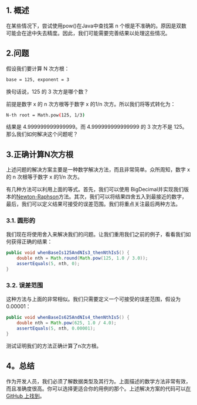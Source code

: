 ## 1. 概述

在某些情况下，尝试使用pow()在Java中查找第 n 个根是不准确的。原因是双数可能会在途中失去精度。因此，我们可能需要完善结果以处理这些情况。

## 2.问题

假设我们要计算 N 次方根：

```bash
base = 125, exponent = 3
```

换句话说，125 的 3 次方是哪个数？

前提是数字 x 的 n 次方根等于数字 x 的1/n 次方。所以我们将等式转化为：

```bash
N-th root = Math.pow(125, 1/3)
```

结果是 4.999999999999999。而 4.999999999999999 的 3 次方不是 125。那么我们如何解决这个问题呢？

## 3.正确计算N次方根

上述问题的解决方案主要是一种数学解决方法，而且非常简单。众所周知，数字 x 的 n 次根等于数字 x 的1/n 次方。

有几种方法可以利用上面的等式。首先，我们可以使用 BigDecimal并实现我们版本的[Newton-Raphson](https://en.wikipedia.org/wiki/Newton's_method)方法。其次，我们可以将结果四舍五入到最接近的数字，最后，我们可以定义结果可接受的误差范围。我们将重点关注最后两种方法。

### 3.1. 圆形的

我们现在将使用舍入来解决我们的问题。让我们重用我们之前的例子，看看我们如何获得正确的结果：

```java
public void whenBaseIs125AndNIs3_thenNthIs5() {
    double nth = Math.round(Math.pow(125, 1.0 / 3.0));
    assertEquals(5, nth, 0);
}
```

### 3.2. 误差范围

这种方法与上面的非常相似。我们只需要定义一个可接受的误差范围，假设为 0.00001：

```java
public void whenBaseIs625AndNIs4_thenNthIs5() {
    double nth = Math.pow(625, 1.0 / 4.0);
    assertEquals(5, nth, 0.00001);
}
```

测试证明我们的方法正确计算了n次方根。

## 4。总结

作为开发人员，我们必须了解数据类型及其行为。上面描述的数学方法非常有效，而且准确度很高。你可以选择更适合你的用例的那个。上述解决方案的代码可以[在 GitHub 上找到](https://github.com/eugenp/tutorials/tree/master/core-java-modules/core-java-numbers)。
